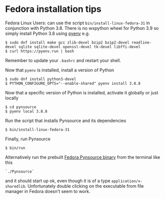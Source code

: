 # Fedora installation tips

Fedora Linux Users: can use the script `bin/install-linux-fedora-31` in conjunction with Python 3.8. There is no wxpython wheel for Python 3.9 so simply install Python 3.8 using [pyenv](https://github.com/pyenv/pyenv/wiki#suggested-build-environment) e.g.

    $ sudo dnf install make gcc zlib-devel bzip2 bzip2-devel readline-devel sqlite sqlite-devel openssl-devel tk-devel libffi-devel
    $ curl https://pyenv.run | bash

Remember to update your `.bashrc` and restart your shell. 

Now that `pyenv` is installed, install a version of Python

    $ sudo dnf install python3-devel
    $ PYTHON_CONFIGURE_OPTS="--enable-shared" pyenv install 3.8.8

Now that a specific version of Python is installed, activate it globally or just locally

    $ cd pynsource
    $ pyenv local 3.8.8

Run the script that installs Pynsource and its dependencies

    $ bin/install-linux-fedora-31

Finally, run Pynsource

    $ bin/run

Alternatively run the prebuilt [Fedora Pynsource binary](https://github.com/abulka/pynsource/releases/download/version-1.77/pynsource-1.77-fedora-31.zip) from the terminal like this

    `./Pynsource`

and it should start up ok, even though it is of a type `application/x-sharedlib`. Unfortunately double clicking on the executable from file manager in Fedora doesn't seem to work.
